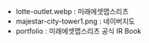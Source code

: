 - lotte-outlet.webp : 미래에셋맵스리츠
- majestar-city-tower1.png : 네이버지도
- portfolio : 미래에셋맵스리츠 공식 IR Book
